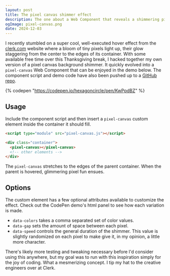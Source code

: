 ```yaml
---
layout: post
title: The pixel canvas shimmer effect
description: The one about a Web Component that reveals a shimmering pixel background when its parent element is hovered.
ogImage: pixel-canvas.png
date: 2024-12-03
---
```


I recently stumbled on a super cool, well-executed hover effect from the [clerk.com](https://clerk.com/) website where a bloom of tiny pixels light up, their glow staggering from the center to the edges of its container. With some available free time over this Thanksgiving break, I hacked together my own version of a pixel canvas background shimmer. It quickly evolved into a `pixel-canvas` Web Component that can be enjoyed in the demo below. The component script and demo code have also been pushed up to a [GitHub repo](https://github.com/hexagoncircle/pixel-canvas).

{% codepen "https://codepen.io/hexagoncircle/pen/KwPpdBZ" %}

## Usage

Include the component script and then insert a `pixel-canvas` custom element inside the container it should fill.

```html
<script type="module" src="pixel-canvas.js"></script>

<div class="container">
  <pixel-canvas></pixel-canvas>
  <!-- other elements -->
</div>
```

The `pixel-canvas` stretches to the edges of the parent container. When the parent is hovered, glimmering pixel fun ensues.

## Options

The custom element has a few optional attributes available to customize the effect. Check out the CodePen demo's html panel to see how each variation is made.

- `data-colors` takes a comma separated set of color values.
- `data-gap` sets the amount of space between each pixel.
- `data-speed` controls the general duration of the shimmer. This value is slightly randomized on each pixel to make give it, in my opinion, a little more character.

There's likely more testing and tweaking necessary before I'd consider using this anywhere, but my goal was to run with this inspiration simply for the joy of coding. What a mesmerizing concept. I tip my hat to the creative engineers over at Clerk.